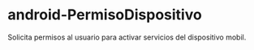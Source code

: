 # android-PermisoDispositivo
Solicita permisos al usuario para activar servicios del dispositivo mobil.

